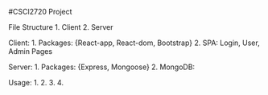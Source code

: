 #CSCI2720 Project

File Structure 
    1. Client
    2. Server 

Client:
    1. Packages: {React-app, React-dom, Bootstrap}
    2. SPA: Login, User, Admin Pages 

Server:
    1. Packages: {Express, Mongoose}
    2. MongoDB: 

Usage:
    1. 
    2.
    3.
    4.
    